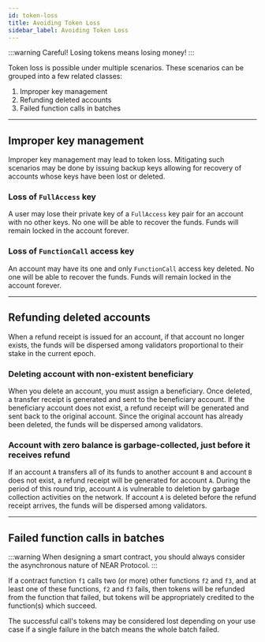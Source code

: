 ```yaml
---
id: token-loss
title: Avoiding Token Loss
sidebar_label: Avoiding Token Loss
---
```


:::warning
Careful! Losing tokens means losing money!
:::


Token loss is possible under multiple scenarios. These scenarios can be grouped into a few related classes:

1. Improper key management
2. Refunding deleted accounts
3. Failed function calls in batches

---

## Improper key management

Improper key management may lead to token loss. Mitigating such scenarios may be done by issuing backup keys allowing for recovery of accounts whose keys have been lost or deleted.

### Loss of `FullAccess` key

A user may lose their private key of a `FullAccess` key pair for an account with no other keys. No one will be able to recover the funds. Funds will remain locked in the account forever.

### Loss of `FunctionCall` access key

An account may have its one and only `FunctionCall` access key deleted. No one will be able to recover the funds. Funds will remain locked in the account forever.

---
## Refunding deleted accounts

When a refund receipt is issued for an account, if that account no longer exists, the funds will be dispersed among validators proportional to their stake in the current epoch.

### Deleting account with non-existent beneficiary

When you delete an account, you must assign a beneficiary. Once deleted, a transfer receipt is generated and sent to the beneficiary account. If the beneficiary account does not exist, a refund receipt will be generated and sent back to the original account. Since the original account has already been deleted, the funds will be dispersed among validators.

### Account with zero balance is garbage-collected, just before it receives refund

If an account `A` transfers all of its funds to another account `B` and account `B` does not exist, a refund receipt will be generated for account `A`. During the period of this round trip, account `A` is vulnerable to deletion by garbage collection activities on the network. If account `A` is deleted before the refund receipt arrives, the funds will be dispersed among validators.

---
## Failed function calls in batches

:::warning
When designing a smart contract, you should always consider the asynchronous nature of NEAR Protocol.
:::

If a contract function `f1` calls two (or more) other functions `f2` and `f3`, and at least one of these functions, `f2` and `f3` fails, then tokens will be refunded from the function that failed, but tokens will be appropriately credited to the function(s) which succeed.

The successful call's tokens may be considered lost depending on your use case if a single failure in the batch means the whole batch failed.

